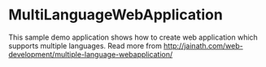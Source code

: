 # MultiLanguageWebApplication
This sample demo application shows how to create web application which supports multiple languages.
Read more from http://jainath.com/web-development/multiple-language-webapplication/
